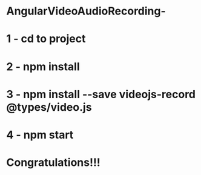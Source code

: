 # AngularVideoAudioRecording-

# 1 - cd to project 

# 2 - npm install

# 3 - npm install --save videojs-record @types/video.js

# 4 - npm start

# Congratulations!!!

